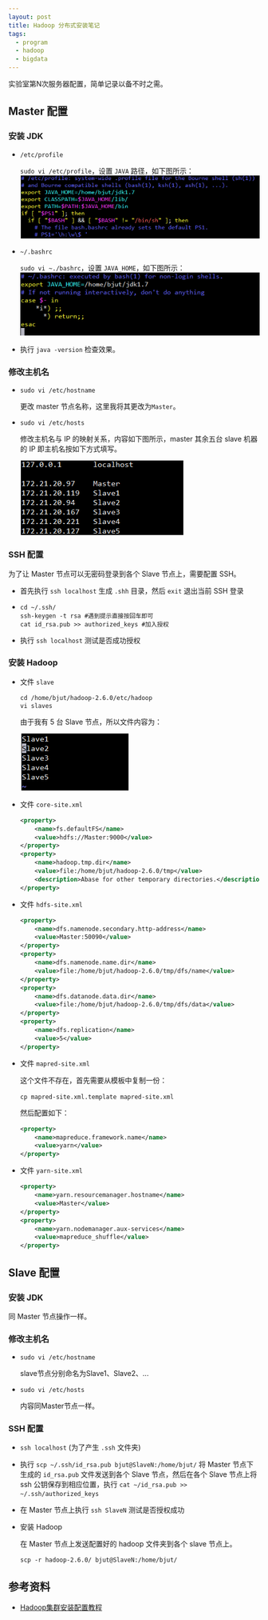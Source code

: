 ```yaml
---
layout: post
title: Hadoop 分布式安装笔记
tags: 
  - program
  - hadoop
  - bigdata
---
```


实验室第N次服务器配置，简单记录以备不时之需。

## Master 配置

### 安装 JDK

- `/etc/profile`

  `sudo vi /etc/profile`，设置 `JAVA` 路径，如下图所示：
  ![etcProfile](\media\files\2017\07\04\etcProfile.png)
- `~/.bashrc`

  `sudo vi ~./bashrc`，设置 `JAVA_HOME`，如下图所示：
  ![bashrc](\media\files\2017\07\04\bashrc.png)
- 执行 `java -version` 检查效果。

### 修改主机名

- `sudo vi /etc/hostname`

  更改 master 节点名称，这里我将其更改为`Master`。

- `sudo vi /etc/hosts`

  修改主机名与 IP 的映射关系，内容如下图所示，master 其余五台 slave 机器的 IP 即主机名按如下方式填写。

  ![modifyNameIP](\media\files\2017\07\04\modifyNameIP.png)

### SSH 配置

为了让 Master 节点可以无密码登录到各个 Slave 节点上，需要配置 SSH。

- 首先执行 `ssh localhost` 生成 `.shh` 目录，然后 `exit` 退出当前 SSH 登录

- ```shell
  cd ~/.ssh/
  ssh-keygen -t rsa #遇到提示直接按回车即可
  cat id_rsa.pub >> authorized_keys #加入授权
  ```

- 执行 `ssh localhost` 测试是否成功授权

### 安装 Hadoop

- 文件 `slave`

  ```shell
  cd /home/bjut/hadoop-2.6.0/etc/hadoop
  vi slaves
  ```

  由于我有 5 台 Slave 节点，所以文件内容为：

   ![slaves](\media\files\2017\07\04\slaves.png)

- 文件 `core-site.xml`

  ```xml
  <property>
      <name>fs.defaultFS</name>
      <value>hdfs://Master:9000</value>
  </property>
  <property>
      <name>hadoop.tmp.dir</name>
      <value>file:/home/bjut/hadoop-2.6.0/tmp</value>
      <description>Abase for other temporary directories.</description>
  </property>
  ```

- 文件 `hdfs-site.xml`

  ```xml
  <property>
      <name>dfs.namenode.secondary.http-address</name>
      <value>Master:50090</value>
  </property>
  <property>
      <name>dfs.namenode.name.dir</name>
      <value>file:/home/bjut/hadoop-2.6.0/tmp/dfs/name</value>
  </property>
  <property>
      <name>dfs.datanode.data.dir</name>
      <value>file:/home/bjut/hadoop-2.6.0/tmp/dfs/data</value>
  </property>
  <property>
      <name>dfs.replication</name>
      <value>5</value>
  </property>
  ```

- 文件 `mapred-site.xml`

  这个文件不存在，首先需要从模板中复制一份：

  `cp mapred-site.xml.template mapred-site.xml`

  然后配置如下：

  ```xml
  <property>
      <name>mapreduce.framework.name</name>
      <value>yarn</value>
  </property>
  ```

- 文件 `yarn-site.xml`

  ```xml
  <property>
      <name>yarn.resourcemanager.hostname</name>
      <value>Master</value>
  </property>
  <property>
      <name>yarn.nodemanager.aux-services</name>
      <value>mapreduce_shuffle</value>
  </property>
  ```

## Slave 配置

### 安装 JDK

同 Master 节点操作一样。

### 修改主机名

- `sudo vi /etc/hostname`

  slave节点分别命名为Slave1、Slave2、...

- `sudo vi /etc/hosts`

  内容同Master节点一样。

### SSH 配置

- `ssh localhost` (为了产生 `.ssh` 文件夹)

- 执行 `scp ~/.ssh/id_rsa.pub bjut@SlaveN:/home/bjut/` 将 Master 节点下生成的 `id_rsa.pub` 文件发送到各个 Slave 节点，然后在各个 Slave 节点上将 ssh 公钥保存到相应位置，执行 `cat ~/id_rsa.pub >> ~/.ssh/authorized_keys`

- 在 Master 节点上执行 `ssh SlaveN` 测试是否授权成功


- 安装 Hadoop

  在 Master 节点上发送配置好的 hadoop 文件夹到各个 slave 节点上。

  ```shell
  scp -r hadoop-2.6.0/ bjut@SlaveN:/home/bjut/
  ```


## 参考资料

- [Hadoop集群安装配置教程](http://www.powerxing.com/install-hadoop-cluster/)